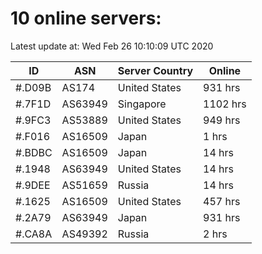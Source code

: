 # 10 online servers:

Latest update at: Wed Feb 26 10:10:09 UTC 2020

| ID | ASN | Server Country | Online |
| -- | --- | -------------- | ------ |
| #.D09B | AS174 | United States | 931 hrs |
| #.7F1D | AS63949 | Singapore | 1102 hrs |
| #.9FC3 | AS53889 | United States | 949 hrs |
| #.F016 | AS16509 | Japan | 1 hrs |
| #.BDBC | AS16509 | Japan | 14 hrs |
| #.1948 | AS63949 | United States | 14 hrs |
| #.9DEE | AS51659 | Russia | 14 hrs |
| #.1625 | AS16509 | United States | 457 hrs |
| #.2A79 | AS63949 | Japan | 931 hrs |
| #.CA8A | AS49392 | Russia | 2 hrs |

